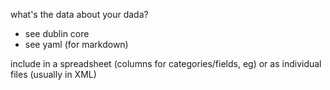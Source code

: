 what's the data about your dada?
* see dublin core
* see yaml (for markdown)

include in a spreadsheet (columns for categories/fields, eg) or as individual files (usually in XML)
